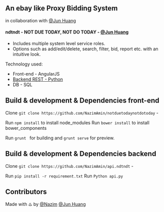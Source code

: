 ## An ebay like Proxy Bidding System 

in collaboration with [@Jun Huang](http://github.com/JunXHuang)


#### ndtndt - NOT DUE TODAY, NOT DO TODAY   -   [@Jun Huang](http://github.com/JunXHuang)

  - Includes multiple system level service roles.
  - Options such as add/edit/delete, search, filter, bid, report etc. with an intuitive look.

Technology used:
 - Front-end - AngularJS
 - [Backend REST  - Python](https://github.com/NazimAmin/api.ndtndt)  
 - DB - SQL

## Build & development & Dependencies front-end

Clone `git clone https://github.com/NazimAmin/notduetodaynotdotoday` - 

Run `npm install` to install node_modules
Run `bower install` to install bower_components

Run `grunt ` for building and `grunt serve` for preview.

## Build & development & Dependencies backend

Clone `git clone https://github.com/NazimAmin/api.ndtndt` - 

Run `pip install -r requirement.txt`
Run `Python api.py`

## Contributors

Made with :hotsprings: by [@Nazim](http://github.com/nazimamin) [@Jun Huang](http://github.com/JunXHuang)





